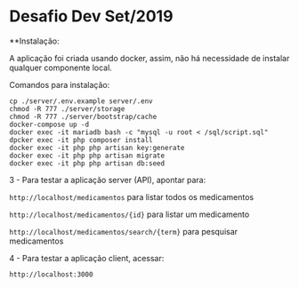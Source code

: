 # Desafio Dev Set/2019

**Instalação:

A aplicação foi criada usando docker, assim, não há necessidade de instalar qualquer componente local.

Comandos para instalação:

```
cp ./server/.env.example server/.env
chmod -R 777 ./server/storage
chmod -R 777 ./server/bootstrap/cache
docker-compose up -d
docker exec -it mariadb bash -c "mysql -u root < /sql/script.sql"
dpcker exec -it php composer install
docker exec -it php php artisan key:generate
docker exec -it php php artisan migrate
docker exec -it php php artisan db:seed

```

3 - Para testar a aplicação server (API), apontar para:

`http://localhost/medicamentos` para listar todos os medicamentos

`http://localhost/medicamentos/{id}` para listar um medicamento

`http://localhost/medicamentos/search/{term}` para pesquisar medicamentos


4 - Para testar a aplicação client, acessar:

`http://localhost:3000`	  

